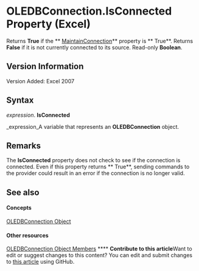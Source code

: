 
# OLEDBConnection.IsConnected Property (Excel)

Returns  **True** if the ** [MaintainConnection](ce913d74-d86d-006c-4def-da04a8c630b6.md)** property is ** True**. Returns  **False** if it is not currently connected to its source. Read-only **Boolean**.


## Version Information

Version Added: Excel 2007 


## Syntax

 _expression_. **IsConnected**

 _expression_A variable that represents an  **OLEDBConnection** object.


## Remarks

The  **IsConnected** property does not check to see if the connection is connected. Even if this property returns ** True**, sending commands to the provider could result in an error if the connection is no longer valid.


## See also


#### Concepts


 [OLEDBConnection Object](f246e544-9854-8e71-a7f7-dec57dd725e4.md)
#### Other resources


 [OLEDBConnection Object Members](2f1a2f81-ee3a-1b60-8dc3-87818e1790c1.md)
****   **Contribute to this article**Want to edit or suggest changes to this content? You can edit and submit changes to  [this article](https://github.com/jhershey00/VBA_Excel_Test/OpenXMLCon/articles/3538c8bd-5027-8f48-d6b5-b18de0db4159.md) using GitHub.

